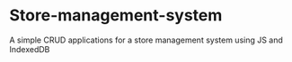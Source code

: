 # Store-management-system
A simple CRUD applications for a store management system using JS and IndexedDB
